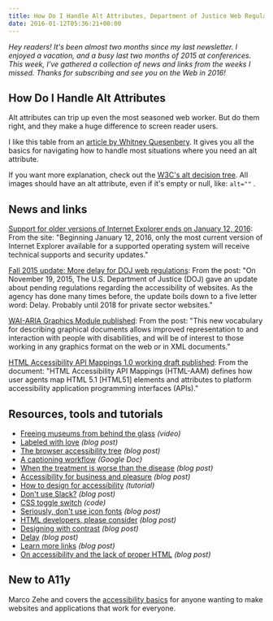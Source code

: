 ```yaml
---
title: How Do I Handle Alt Attributes, Department of Justice Web Regulations Update, Ally.js and More
date: 2016-01-12T05:36:21+00:00
---
```


_Hey readers! It's been almost two months since my last newsletter. I enjoyed a vacation, and a busy last two months of 2015 at conferences. This week, I've gathered a collection of news and links from the weeks I missed. Thanks for subscribing and see you on the Web in 2016!_

## How Do I Handle Alt Attributes

Alt attributes can trip up even the most seasoned web worker. But do them right, and they make a huge difference to screen reader users.

I like this table from an [article by Whitney Quesenbery](http://uxpamagazine.org/make-your-presentations-accessible/). It gives you all the basics for navigating how to handle most situations where you need an alt attribute.

If you want more explanation, check out the [W3C's alt decision tree](http://www.w3.org/WAI/tutorials/images/decision-tree/). All images should have an alt attribute, even if it's empty or null, like: `alt=""` .

## News and links

[Support for older versions of Internet Explorer ends on January 12, 2016](https://www.microsoft.com/en-us/WindowsForBusiness/End-of-IE-support): From the site: "Beginning January 12, 2016, only the most current version of Internet Explorer available for a supported operating system will receive technical supports and security updates."

[Fall 2015 update: More delay for DOJ web regulations](http://lflegal.com/2015/11/doj-fall-2015/): From the post: "On November 19, 2015, The U.S. Department of Justice (DOJ) gave an update about pending regulations regarding the accessibility of websites. As the agency has done many times before, the update boils down to a five letter word: Delay. Probably until 2018 for private sector websites."

[WAI-ARIA Graphics Module published](https://www.w3.org/blog/2015/12/wai-aria-graphics-module-published/): From the post: "This new vocabulary for describing graphical documents allows improved representation to and interaction with people with disabilities, and will be of interest to those working in any graphics format on the web or in XML documents."

[HTML Accessibility API Mappings 1.0 working draft published](https://www.w3.org/TR/2015/WD-html-aam-1.0-20151203/): From the document: "HTML Accessibility API Mappings (HTML-AAM) defines how user agents map HTML 5.1 \[HTML51\] elements and attributes to platform accessibility application programming interfaces (APIs)."

## Resources, tools and tutorials

- [Freeing museums from behind the glass](https://www.youtube.com/watch?v=h44hDbfUIo0) _(video)_
- [Labeled with love](https://www.aaron-gustafson.com/notebook/labeled-with-love/) _(blog post)_
- [The browser accessibility tree](https://www.paciellogroup.com/blog/2015/01/the-browser-accessibility-tree/) _(blog post)_
- [A captioning workflow](https://docs.google.com/document/d/1WGO7X9vjnnG5BxzCJGkuN_FTxvBNOGOs5FZ7clKU4iA/edit) _(Google Doc)_
- [When the treatment is worse than the disease](http://www.karlgroves.com/2015/11/13/when-the-treatment-is-worse-than-the-disease/) _(blog post)_
- [Accessibility for business and pleasure](https://www.paciellogroup.com/blog/2016/01/accessibility-for-business-and-pleasure/) _(blog post)_
- [How to design for accessibility](http://www.bbc.co.uk/gel/guidelines/how-to-design-for-accessibility) _(tutorial)_
- [Don't use Slack?](https://medium.com/hacker-daily/don-t-use-slack-8e70452f3eed) _(blog post)_
- [CSS toggle switch](https://ghinda.net/css-toggle-switch/) _(code)_
- [Seriously, don't use icon fonts](http://blog.cloudfour.com/seriously-dont-use-icon-fonts/) _(blog post)_
- [HTML developers, please consider](http://html5doctor.com/html-developers-please-consider/) _(blog post)_
- [Designing with contrast](https://24ways.org/2015/designing-with-contrast/) _(blog post)_
- [Delay](https://adactio.com/journal/10019) _(blog post)_
- [Learn more links](https://www.nngroup.com/articles/learn-more-links/) _(blog post)_
- [On accessibility and the lack of proper HTML](http://www.iandevlin.com/blog/2016/01/opinion/on-accessibility-and-the-lack-of-proper-html) _(blog post)_

## New to A11y

Marco Zehe and covers the [accessibility basics](https://www.marcozehe.de/2015/12/14/the-web-accessibility-basics/) for anyone wanting to make websites and applications that work for everyone.
